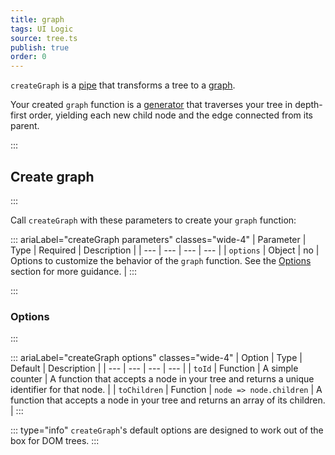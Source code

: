 ```yaml
---
title: graph
tags: UI Logic
source: tree.ts
publish: true
order: 0
---
```


`createGraph` is a [pipe](/docs/logic/pipes-overview) that transforms a tree to a [graph](/docs/logic/graph-overview).

Your created `graph` function is a [generator](https://developer.mozilla.org/en-US/docs/Web/JavaScript/Reference/Global_Objects/Generator) that traverses your tree in depth-first order, yielding each new child node and the edge connected from its parent.


:::
## Create graph
:::

Call `createGraph` with these parameters to create your `graph` function:

::: ariaLabel="createGraph parameters" classes="wide-4"
| Parameter | Type | Required | Description |
| --- | --- | --- | --- |
| `options` | Object | no | Options to customize the behavior of the `graph` function. See the [Options](#options) section for more guidance. |
:::

:::
### Options
:::

::: ariaLabel="createGraph options" classes="wide-4"
| Option | Type | Default | Description |
| --- | --- | --- | --- |
| `toId` | Function | A simple counter | A function that accepts a node in your tree and returns a unique identifier for that node. |
| `toChildren` | Function | `node => node.children` | A function that accepts a node in your tree and returns an array of its children. |
:::

::: type="info"
`createGraph`'s default options are designed to work out of the box for DOM trees.
:::

